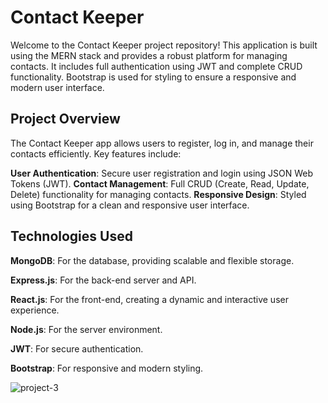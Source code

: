 # Contact Keeper
Welcome to the Contact Keeper project repository! This application is built using the MERN stack and provides a robust platform for managing contacts. It includes full authentication using JWT and complete CRUD functionality. Bootstrap is used for styling to ensure a responsive and modern user interface.

## Project Overview
The Contact Keeper app allows users to register, log in, and manage their contacts efficiently. Key features include:

**User Authentication**: Secure user registration and login using JSON Web Tokens (JWT).
**Contact Management**: Full CRUD (Create, Read, Update, Delete) functionality for managing contacts.
**Responsive Design**: Styled using Bootstrap for a clean and responsive user interface.

## Technologies Used
**MongoDB**: For the database, providing scalable and flexible storage.

**Express.js**: For the back-end server and API.

**React.js**: For the front-end, creating a dynamic and interactive user experience.

**Node.js**: For the server environment.

**JWT**: For secure authentication.

**Bootstrap**: For responsive and modern styling.


![project-3](https://github.com/Simran145678/Contact-Keeper/assets/67065873/9c375b30-9c76-4d92-8e00-a35e238c30c7)

